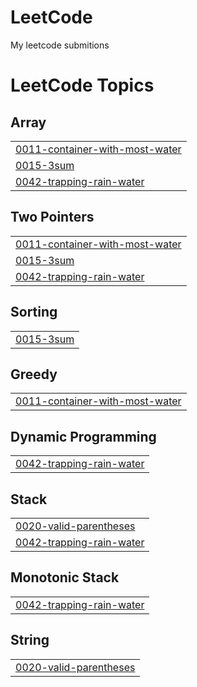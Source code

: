 # LeetCode

My leetcode submitions

<!---LeetCode Topics Start-->
# LeetCode Topics
## Array
|  |
| ------- |
| [0011-container-with-most-water](https://github.com/Kall-3/LeetCode/tree/master/0011-container-with-most-water) |
| [0015-3sum](https://github.com/Kall-3/LeetCode/tree/master/0015-3sum) |
| [0042-trapping-rain-water](https://github.com/Kall-3/LeetCode/tree/master/0042-trapping-rain-water) |
## Two Pointers
|  |
| ------- |
| [0011-container-with-most-water](https://github.com/Kall-3/LeetCode/tree/master/0011-container-with-most-water) |
| [0015-3sum](https://github.com/Kall-3/LeetCode/tree/master/0015-3sum) |
| [0042-trapping-rain-water](https://github.com/Kall-3/LeetCode/tree/master/0042-trapping-rain-water) |
## Sorting
|  |
| ------- |
| [0015-3sum](https://github.com/Kall-3/LeetCode/tree/master/0015-3sum) |
## Greedy
|  |
| ------- |
| [0011-container-with-most-water](https://github.com/Kall-3/LeetCode/tree/master/0011-container-with-most-water) |
## Dynamic Programming
|  |
| ------- |
| [0042-trapping-rain-water](https://github.com/Kall-3/LeetCode/tree/master/0042-trapping-rain-water) |
## Stack
|  |
| ------- |
| [0020-valid-parentheses](https://github.com/Kall-3/LeetCode/tree/master/0020-valid-parentheses) |
| [0042-trapping-rain-water](https://github.com/Kall-3/LeetCode/tree/master/0042-trapping-rain-water) |
## Monotonic Stack
|  |
| ------- |
| [0042-trapping-rain-water](https://github.com/Kall-3/LeetCode/tree/master/0042-trapping-rain-water) |
## String
|  |
| ------- |
| [0020-valid-parentheses](https://github.com/Kall-3/LeetCode/tree/master/0020-valid-parentheses) |
<!---LeetCode Topics End-->